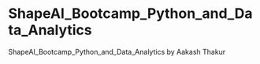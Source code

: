 # ShapeAI_Bootcamp_Python_and_Data_Analytics
ShapeAI_Bootcamp_Python_and_Data_Analytics by Aakash Thakur
